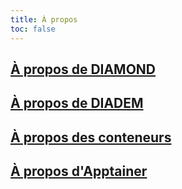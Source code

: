 ```yaml
---
title: À propos
toc: false
---
```


<a href="diamond"><h2 class="text-left">À propos de DIAMOND</h2></a>

<a href="diadem"><h2 class="text-left">À propos de DIADEM</h2></a>

<a href="containers"><h2 class="text-left">À propos des conteneurs</h2></a>

<a href="apptainer"><h2 class="text-left">À propos d'Apptainer</h2></a>
